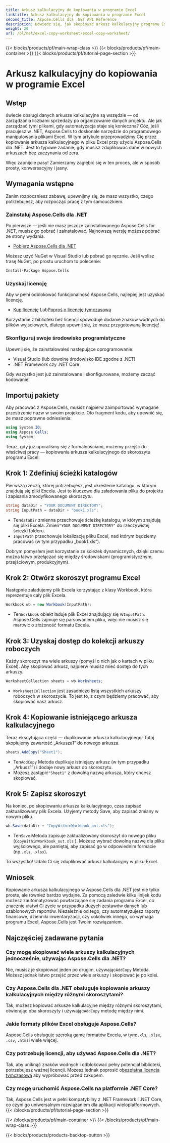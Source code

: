 ```yaml
---
title: Arkusz kalkulacyjny do kopiowania w programie Excel
linktitle: Arkusz kalkulacyjny do kopiowania w programie Excel
second_title: Aspose.Cells dla .NET API Reference
description: Dowiedz się, jak skopiować arkusz kalkulacyjny programu Excel za pomocą Aspose.Cells dla .NET dzięki temu łatwemu w użyciu przewodnikowi krok po kroku. Idealny dla programistów .NET, którzy chcą zautomatyzować zadania programu Excel.
weight: 20
url: /pl/net/excel-copy-worksheet/excel-copy-worksheet/
---
```


{{< blocks/products/pf/main-wrap-class >}}
{{< blocks/products/pf/main-container >}}
{{< blocks/products/pf/tutorial-page-section >}}

# Arkusz kalkulacyjny do kopiowania w programie Excel

## Wstęp

świecie obsługi danych arkusze kalkulacyjne są wszędzie — od zarządzania liczbami sprzedaży po organizowanie danych projektu. Ale jak zarządzać tymi plikami, gdy automatyzacja staje się konieczna? Cóż, jeśli pracujesz w .NET, Aspose.Cells to doskonałe narzędzie do programowego manipulowania plikami Excel. W tym artykule przeprowadzimy Cię przez kopiowanie arkusza kalkulacyjnego w pliku Excel przy użyciu Aspose.Cells dla .NET. Jest to typowe zadanie, gdy musisz zduplikować dane w nowych arkuszach bez zaczynania od zera.

Więc zapnijcie pasy! Zamierzamy zagłębić się w ten proces, ale w sposób prosty, konwersacyjny i jasny.

## Wymagania wstępne

Zanim rozpoczniesz zabawę, upewnijmy się, że masz wszystko, czego potrzebujesz, aby rozpocząć pracę z tym samouczkiem.

### Zainstaluj Aspose.Cells dla .NET
Po pierwsze — jeśli nie masz jeszcze zainstalowanego Aspose.Cells for .NET, musisz go pobrać i zainstalować. Najnowszą wersję możesz pobrać ze strony wydania.

- [Pobierz Aspose.Cells dla .NET](https://releases.aspose.com/cells/net/)

Możesz użyć NuGet w Visual Studio lub pobrać go ręcznie. Jeśli wolisz trasę NuGet, po prostu uruchom to polecenie:

```bash
Install-Package Aspose.Cells
```

### Uzyskaj licencję
Aby w pełni odblokować funkcjonalność Aspose.Cells, najlepiej jest uzyskać licencję.

- [Kup licencję](https://purchase.aspose.com/buy) Lub[Poproś o licencję tymczasową](https://purchase.aspose.com/temporary-license/)

Korzystanie z biblioteki bez licencji spowoduje dodanie znaków wodnych do plików wyjściowych, dlatego upewnij się, że masz przygotowaną licencję!

### Skonfiguruj swoje środowisko programistyczne
Upewnij się, że zainstalowałeś następujące oprogramowanie:
- Visual Studio (lub dowolne środowisko IDE zgodne z .NET)
- .NET Framework czy .NET Core

Gdy wszystko jest już zainstalowane i skonfigurowane, możemy zacząć kodowanie!

## Importuj pakiety

Aby pracować z Aspose.Cells, musisz najpierw zaimportować wymagane przestrzenie nazw w swoim projekcie. Oto fragment kodu, aby upewnić się, że masz poprawne odniesienia:

```csharp
using System.IO;
using Aspose.Cells;
using System;
```

Teraz, gdy już uporaliśmy się z formalnościami, możemy przejść do właściwej pracy — kopiowania arkusza kalkulacyjnego do skoroszytu programu Excel.

## Krok 1: Zdefiniuj ścieżki katalogów
Pierwszą rzeczą, której potrzebujesz, jest określenie katalogu, w którym znajdują się pliki Excela. Jest to kluczowe dla załadowania pliku do projektu i zapisania zmodyfikowanego skoroszytu.

```csharp
string dataDir = "YOUR DOCUMENT DIRECTORY";
string InputPath = dataDir + "book1.xls";
```

-  Ten`dataDir` zmienna przechowuje ścieżkę katalogu, w którym znajdują się pliki Excela. Zmień`"YOUR DOCUMENT DIRECTORY"` do rzeczywistej ścieżki folderu.
- `InputPath` przechowuje lokalizację pliku Excel, nad którym będziemy pracować (w tym przypadku „book1.xls”).

Dobrym pomysłem jest korzystanie ze ścieżek dynamicznych, dzięki czemu można łatwo przełączać się między środowiskami (programistycznym, przejściowym, produkcyjnym).

## Krok 2: Otwórz skoroszyt programu Excel
Następnie załadujemy plik Excela korzystając z klasy Workbook, która reprezentuje cały plik Excela.

```csharp
Workbook wb = new Workbook(InputPath);
```

-  Ten`Workbook` obiekt ładuje plik Excel znajdujący się w`InputPath`. Aspose.Cells zajmuje się parsowaniem pliku, więc nie musisz się martwić o złożoność formatu Excela.

## Krok 3: Uzyskaj dostęp do kolekcji arkuszy roboczych
Każdy skoroszyt ma wiele arkuszy (pomyśl o nich jak o kartach w pliku Excel). Aby skopiować arkusz, najpierw musisz mieć dostęp do tych arkuszy.

```csharp
WorksheetCollection sheets = wb.Worksheets;
```

- `WorksheetCollection` jest zasadniczo listą wszystkich arkuszy roboczych w skoroszycie. To jest to, z czym będziemy pracować, aby skopiować nasz arkusz.

## Krok 4: Kopiowanie istniejącego arkusza kalkulacyjnego
Teraz ekscytująca część — duplikowanie arkusza kalkulacyjnego! Tutaj skopiujemy zawartość „Arkusza1” do nowego arkusza.

```csharp
sheets.AddCopy("Sheet1");
```

-  Ten`AddCopy` Metoda duplikuje istniejący arkusz (w tym przypadku „Arkusz1”) i dodaje nowy arkusz do skoroszytu.
-  Możesz zastąpić`"Sheet1"` z dowolną nazwą arkusza, który chcesz skopiować.

## Krok 5: Zapisz skoroszyt
Na koniec, po skopiowaniu arkusza kalkulacyjnego, czas zapisać zaktualizowany plik Excela. Użyjemy metody Save, aby zapisać zmiany w nowym pliku.

```csharp
wb.Save(dataDir + "CopyWithinWorkbook_out.xls");
```

-  Ten`Save` Metoda zapisuje zaktualizowany skoroszyt do nowego pliku (`CopyWithinWorkbook_out.xls` ). Możesz wybrać dowolną nazwę dla pliku wyjściowego, ale pamiętaj, aby zapisać go w odpowiednim formacie (np.`.xls`, `.xlsx`).

To wszystko! Udało Ci się zduplikować arkusz kalkulacyjny w pliku Excel.

## Wniosek

Kopiowanie arkusza kalkulacyjnego w Aspose.Cells dla .NET jest nie tylko proste, ale również bardzo wydajne. Za pomocą zaledwie kilku linijek kodu możesz zautomatyzować powtarzające się zadania programu Excel, co znacznie ułatwi Ci życie w przypadku dużych zestawów danych lub szablonowych raportów. Niezależnie od tego, czy automatyzujesz raporty finansowe, dzienniki inwentaryzacji, czy cokolwiek innego, co wymaga programu Excel, Aspose.Cells jest Twoim rozwiązaniem.

## Najczęściej zadawane pytania

### Czy mogę skopiować wiele arkuszy kalkulacyjnych jednocześnie, używając Aspose.Cells dla .NET?
 Nie, musisz je skopiować jeden po drugim, używając`AddCopy` Metoda. Możesz jednak łatwo przejść przez wiele arkuszy i skopiować je po kolei.

### Czy Aspose.Cells dla .NET obsługuje kopiowanie arkuszy kalkulacyjnych między różnymi skoroszytami?
 Tak, możesz kopiować arkusze kalkulacyjne między różnymi skoroszytami, otwierając oba skoroszyty i używając`AddCopy` metodę między nimi.

### Jakie formaty plików Excel obsługuje Aspose.Cells?
Aspose.Cells obsługuje szeroką gamę formatów Excela, w tym:`.xls`, `.xlsx`, `.csv`, `.html`i wiele więcej.

### Czy potrzebuję licencji, aby używać Aspose.Cells dla .NET?
 Tak, aby uniknąć znaków wodnych i odblokować pełny potencjał biblioteki, potrzebujesz ważnej licencji. Możesz jednak poprosić o[bezpłatna licencja tymczasowa](https://purchase.aspose.com/temporary-license) aby wypróbować przed zakupem.

### Czy mogę uruchomić Aspose.Cells na platformie .NET Core?
Tak, Aspose.Cells jest w pełni kompatybilny z .NET Framework i .NET Core, co czyni go uniwersalnym rozwiązaniem dla aplikacji wieloplatformowych.
{{< /blocks/products/pf/tutorial-page-section >}}

{{< /blocks/products/pf/main-container >}}
{{< /blocks/products/pf/main-wrap-class >}}

{{< blocks/products/products-backtop-button >}}
